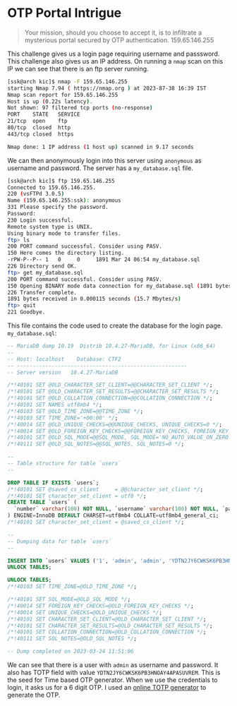 # OTP Portal Intrigue
> Your mission, should you choose to accept it,  is to infiltrate a mysterious portal secured by OTP authentication. 
159.65.146.255 

This challenge gives us a login page requiring username and passsword. This challenge also gives us an IP address. On running a `nmap` scan on this IP we can see that there is an ftp server running.
```sh
[ssk@arch kic]$ nmap -F 159.65.146.255
starting Nmap 7.94 ( https://nmap.org ) at 2023-87-38 16:39 IST
Nmap scan report for 159.65.146.255
Host is up (0.22s latency).
Not shown: 97 filtered tcp ports (no-response)
PORT    STATE   SERVICE
21/tcp  open    ftp
80/tcp  closed  http
443/tcp closed  https

Nmap done: 1 IP address (1 host up) scanned in 9.17 seconds
```

We can then anonymously login into this server using `anonymous` as username and password. The server has a `my_database.sql` file.

```sh
[ssk@arch kic]$ ftp 159.65.146.255
Connected to 159.65.146.255.
220 (vsFTPd 3.0.5)
Name (159.65.146.255:ssk): anonymous
331 Please specify the password.
Password:
230 Login successful.
Remote system type is UNIX.
Using binary mode to transfer files.
ftp> ls
200 PORT command successful. Consider using PASV.
150 Here comes the directory listing.
-rPW-P--P-- 1   0     0     1891 Mar 24 06:54 my_database.sql
226 Directory send OK.
ftp> get my_database.sql
200 PORT command successful. Consider using PASV.
150 Opening BINARY mode data connection for my_database.sql (1891 bytes).
226 Transfer complete.
1891 bytes received in 0.000115 seconds (15.7 Mbytes/s)
ftp> quit
221 Goodbye.
```
This file contains the code used to create the database for the login page.
`my_database.sql`:
```sql
-- MariaDB dump 10.19  Distrib 10.4.27-MariaDB, for Linux (x86_64)
--
-- Host: localhost    Database: CTF2
-- ------------------------------------------------------
-- Server version	10.4.27-MariaDB

/*!40101 SET @OLD_CHARACTER_SET_CLIENT=@@CHARACTER_SET_CLIENT */;
/*!40101 SET @OLD_CHARACTER_SET_RESULTS=@@CHARACTER_SET_RESULTS */;
/*!40101 SET @OLD_COLLATION_CONNECTION=@@COLLATION_CONNECTION */;
/*!40101 SET NAMES utf8mb4 */;
/*!40103 SET @OLD_TIME_ZONE=@@TIME_ZONE */;
/*!40103 SET TIME_ZONE='+00:00' */;
/*!40014 SET @OLD_UNIQUE_CHECKS=@@UNIQUE_CHECKS, UNIQUE_CHECKS=0 */;
/*!40014 SET @OLD_FOREIGN_KEY_CHECKS=@@FOREIGN_KEY_CHECKS, FOREIGN_KEY_CHECKS=0 */;
/*!40101 SET @OLD_SQL_MODE=@@SQL_MODE, SQL_MODE='NO_AUTO_VALUE_ON_ZERO' */;
/*!40111 SET @OLD_SQL_NOTES=@@SQL_NOTES, SQL_NOTES=0 */;

--
-- Table structure for table `users`
--

DROP TABLE IF EXISTS `users`;
/*!40101 SET @saved_cs_client     = @@character_set_client */;
/*!40101 SET character_set_client = utf8 */;
CREATE TABLE `users` (
  `number` varchar(100) NOT NULL, `username` varchar(100) NOT NULL, `password` varchar(100) NOT NULL, `TOTP` varchar(100) NOT NULL
) ENGINE=InnoDB DEFAULT CHARSET=utf8mb4 COLLATE=utf8mb4_general_ci;
/*!40101 SET character_set_client = @saved_cs_client */;

--
-- Dumping data for table `users`
--

INSERT INTO `users` VALUES ('1', 'admin', 'admin', 'YDTN2JY6CWKSK6PB3HNOAY4APASUVREM');
UNLOCK TABLES;

UNLOCK TABLES;
/*!40103 SET TIME_ZONE=@OLD_TIME_ZONE */;

/*!40101 SET SQL_MODE=@OLD_SQL_MODE */;
/*!40014 SET FOREIGN_KEY_CHECKS=@OLD_FOREIGN_KEY_CHECKS */;
/*!40014 SET UNIQUE_CHECKS=@OLD_UNIQUE_CHECKS */;
/*!40101 SET CHARACTER_SET_CLIENT=@OLD_CHARACTER_SET_CLIENT */;
/*!40101 SET CHARACTER_SET_RESULTS=@OLD_CHARACTER_SET_RESULTS */;
/*!40101 SET COLLATION_CONNECTION=@OLD_COLLATION_CONNECTION */;
/*!40111 SET SQL_NOTES=@OLD_SQL_NOTES */;

-- Dump completed on 2023-03-24 11:51:06
```

We can see that there is a user with `admin` as username and password. It also has TOTP field with value `YDTN2JY6CWKSK6PB3HNOAY4APASUVREM`. This is the seed for Time based OTP generator. When we use the credentials to login, it asks us for a 6 digit OTP. I used an [online TOTP generator](https://totp.danhersam.com/) to generate the OTP.

